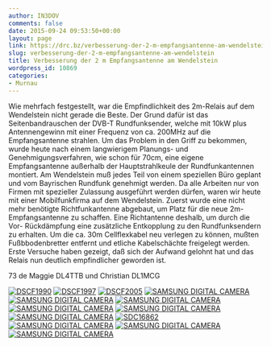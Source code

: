 ```yaml
---
author: IN3DOV
comments: false
date: 2015-09-24 09:53:50+00:00
layout: page
link: https://drc.bz/verbesserung-der-2-m-empfangsantenne-am-wendelstein/
slug: verbesserung-der-2-m-empfangsantenne-am-wendelstein
title: Verbesserung der 2 m Empfangsantenne am Wendelstein
wordpress_id: 10869
categories:
- Murnau
---
```


Wie mehrfach festgestellt, war die Empfindlichkeit des 2m-Relais auf dem Wendelstein nicht gerade die Beste. Der Grund dafür ist das Seitenbandrauschen der DVB-T Rundfunksender, welche mit 10kW plus Antennengewinn mit einer Frequenz von ca. 200MHz auf die Empfangsantenne strahlen. Um das Problem in den Griff zu bekommen, wurde heute nach einem langwierigem Planungs- und Genehmigungsverfahren, wie schon für 70cm, eine eigene Empfangsantenne außerhalb der Hauptstrahlkeule der Rundfunkantennen montiert. Am Wendelstein muß jedes Teil von einem speziellen Büro geplant und vom Bayrischen Rundfunk genehmigt werden. Da alle Arbeiten nur von Firmen mit spezieller Zulassung ausgeführt werden dürfen, waren wir heute mit einer Mobilfunkfirma auf dem Wendelstein. Zuerst wurde eine nicht mehr benötigte Richtfunkantenne abgebaut, um Platz für die neue 2m-Empfangsantenne zu schaffen. Eine Richtantenne deshalb, um durch die Vor- Rückdämpfung eine zusätzliche Entkopplung zu den Rundfunksendern zu erhalten. Um die ca. 30m Cellflexkabel neu verlegen zu können, mußten Fußbbodenbretter entfernt und etliche Kabelschächte freigelegt werden.
Erste Versuche haben gezeigt, daß sich der Aufwand gelohnt hat und das Relais nun deutlich empfindlicher geworden ist.

73 de Maggie DL4TTB und Christian DL1MCG




[![DSCF1990](https://drc.bz/wp-content/uploads/2015/09/DSCF1990-225x300.jpg)](https://drc.bz/wp-content/uploads/2015/09/DSCF1990.jpg) [![DSCF1997](https://drc.bz/wp-content/uploads/2015/09/DSCF1997.jpg)](https://drc.bz/wp-content/uploads/2015/09/DSCF1997.jpg) [![DSCF2005](https://drc.bz/wp-content/uploads/2015/09/DSCF2005-1024x768.jpg)](https://drc.bz/wp-content/uploads/2015/09/DSCF2005.jpg) [![SAMSUNG DIGITAL CAMERA](https://drc.bz/wp-content/uploads/2015/09/SDC16829-1024x576.jpg)](https://drc.bz/wp-content/uploads/2015/09/SDC16829.jpg) [![SAMSUNG DIGITAL CAMERA](https://drc.bz/wp-content/uploads/2015/09/SDC16832-576x1024.jpg)](https://drc.bz/wp-content/uploads/2015/09/SDC16832.jpg) [![SAMSUNG DIGITAL CAMERA](https://drc.bz/wp-content/uploads/2015/09/SDC16842.jpg)](https://drc.bz/wp-content/uploads/2015/09/SDC16842.jpg) [![SAMSUNG DIGITAL CAMERA](https://drc.bz/wp-content/uploads/2015/09/SDC16853-576x1024.jpg)](https://drc.bz/wp-content/uploads/2015/09/SDC16853.jpg) [![SAMSUNG DIGITAL CAMERA](https://drc.bz/wp-content/uploads/2015/09/SDC16854-576x1024.jpg)](https://drc.bz/wp-content/uploads/2015/09/SDC16854.jpg) [![SAMSUNG DIGITAL CAMERA](https://drc.bz/wp-content/uploads/2015/09/SDC16857-1024x576.jpg)](https://drc.bz/wp-content/uploads/2015/09/SDC16857.jpg) [![SDC16862](https://drc.bz/wp-content/uploads/2015/09/SDC16862-1024x576.jpg)](https://drc.bz/wp-content/uploads/2015/09/SDC16862.jpg) [![SAMSUNG DIGITAL CAMERA](https://drc.bz/wp-content/uploads/2015/09/SDC16863-576x1024.jpg)](https://drc.bz/wp-content/uploads/2015/09/SDC16863.jpg) [![SAMSUNG DIGITAL CAMERA](https://drc.bz/wp-content/uploads/2015/09/SDC16864-1024x576.jpg)](https://drc.bz/wp-content/uploads/2015/09/SDC16864.jpg) [![SAMSUNG DIGITAL CAMERA](https://drc.bz/wp-content/uploads/2015/09/SDC16868-1024x576.jpg)](https://drc.bz/wp-content/uploads/2015/09/SDC16868.jpg)






